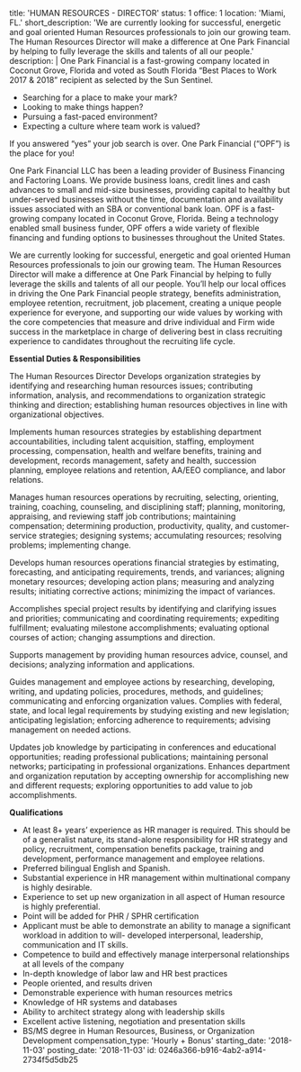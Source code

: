 title: 'HUMAN RESOURCES - DIRECTOR'
status: 1
office: 1
location: 'Miami, FL.'
short_description: 'We are currently looking for successful, energetic and goal oriented Human Resources professionals to join our growing team. The Human Resources Director will make a difference at One Park Financial by helping to fully leverage the skills and talents of all our people.'
description: |
  One Park Financial is a fast-growing company located in Coconut Grove, Florida and voted as South Florida “Best Places to Work 2017 & 2018” recipient as selected by the Sun Sentinel.
  
  - Searching for a place to make your mark?
  - Looking to make things happen?
  - Pursuing a fast-paced environment?
  - Expecting a culture where team work is valued?
  
  If you answered “yes” your job search is over.  One Park Financial (“OPF”) is the place for you!
  
  One Park Financial LLC has been a leading provider of Business Financing and Factoring Loans. We provide business loans, credit lines and cash advances to small and mid-size businesses, providing capital to healthy but under-served businesses without the time, documentation and availability issues associated with an SBA or conventional bank loan.  OPF is a fast-growing company located in Coconut Grove, Florida.  Being a technology enabled small business funder, OPF offers a wide variety of flexible financing and funding options to businesses throughout the United States.
  
  We are currently looking for successful, energetic and goal oriented Human Resources professionals to join our growing team. The Human Resources Director will make a difference at One Park Financial by helping to fully leverage the skills and talents of all our people. You’ll help our local offices in driving the One Park Financial people strategy, benefits administration, employee retention, recruitment, job placement, creating a unique people experience for everyone, and supporting our wide values by working with the core competencies that measure and drive individual and Firm wide success in the marketplace in charge of delivering best in class recruiting experience to candidates throughout the recruiting life cycle. 
  
  **Essential Duties & Responsibilities**
  
  The Human Resources Director Develops organization strategies by identifying and researching human resources issues; contributing information, analysis, and recommendations to organization strategic thinking and direction; establishing human resources objectives in line with organizational objectives.
  
  Implements human resources strategies by establishing department accountabilities, including talent acquisition, staffing, employment processing, compensation, health and welfare benefits, training and development, records management, safety and health, succession planning, employee relations and retention, AA/EEO compliance, and labor relations.
  
  Manages human resources operations by recruiting, selecting, orienting, training, coaching, counseling, and disciplining staff; planning, monitoring, appraising, and reviewing staff job contributions; maintaining compensation; determining production, productivity, quality, and customer-service strategies; designing systems; accumulating resources; resolving problems; implementing change.
  
  Develops human resources operations financial strategies by estimating, forecasting, and anticipating requirements, trends, and variances; aligning monetary resources; developing action plans; measuring and analyzing results; initiating corrective actions; minimizing the impact of variances.
  
  Accomplishes special project results by identifying and clarifying issues and priorities; communicating and coordinating requirements; expediting fulfillment; evaluating milestone accomplishments; evaluating optional courses of action; changing assumptions and direction.
  
  Supports management by providing human resources advice, counsel, and decisions; analyzing information and applications.
  
  Guides management and employee actions by researching, developing, writing, and updating policies, procedures, methods, and guidelines; communicating and enforcing organization values.
  Complies with federal, state, and local legal requirements by studying existing and new legislation; anticipating legislation; enforcing adherence to requirements; advising management on needed actions.
   
  Updates job knowledge by participating in conferences and educational opportunities; reading professional publications; maintaining personal networks; participating in professional organizations. Enhances department and organization reputation by accepting ownership for accomplishing new and different requests; exploring opportunities to add value to job accomplishments.
  
  
  **Qualifications**
  - At least 8+ years’ experience as HR manager is required. This should be of a generalist nature, its stand-alone responsibility for HR strategy and policy, recruitment, compensation benefits package, training and development, performance management and employee relations.
  - Preferred bilingual English and Spanish.
  - Substantial experience in HR management within multinational company is highly desirable.
  - Experience to set up new organization in all aspect of Human resource is highly preferential.
  - Point will be added for PHR / SPHR certification
  - Applicant must be able to demonstrate an ability to manage a significant workload in addition to will- developed interpersonal, leadership, communication and IT skills.
  - Competence to build and effectively manage interpersonal relationships at all levels of the company
  - In-depth knowledge of labor law and HR best practices
  - People oriented, and results driven
  - Demonstrable experience with human resources metrics
  - Knowledge of HR systems and databases
  - Ability to architect strategy along with leadership skills
  - Excellent active listening, negotiation and presentation skills
  - BS/MS degree in Human Resources, Business, or Organization Development
compensation_type: 'Hourly + Bonus'
starting_date: '2018-11-03'
posting_date: '2018-11-03'
id: 0246a366-b916-4ab2-a914-2734f5d5db25
